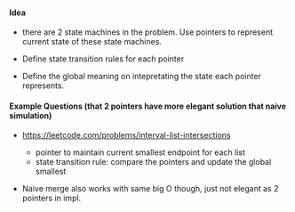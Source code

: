 #### Idea

- there are 2 state machines in the problem. Use pointers to represent current state of these state machines.

- Define state transition rules for each pointer

- Define the global meaning on intepretating the state each pointer represents.


#### Example Questions (that 2 pointers have more elegant solution that naive simulation)
- https://leetcode.com/problems/interval-list-intersections
  - pointer to maintain current smallest endpoint for each list
  - state transition rule: compare the pointers and update the global smallest

- Naive merge also works with same big O though, just not elegant as 2 pointers in impl.

